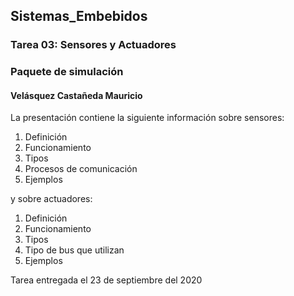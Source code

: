 ## Sistemas_Embebidos 
### Tarea 03: Sensores y Actuadores
### Paquete de simulación 
#### Velásquez Castañeda Mauricio
La presentación contiene la siguiente información sobre sensores:

1. Definición
2. Funcionamiento
3. Tipos
4. Procesos de comunicación
5. Ejemplos

y sobre actuadores:

1. Definición
2. Funcionamiento
3. Tipos 
4. Tipo de bus que utilizan
5. Ejemplos

Tarea entregada el 23 de septiembre del 2020

